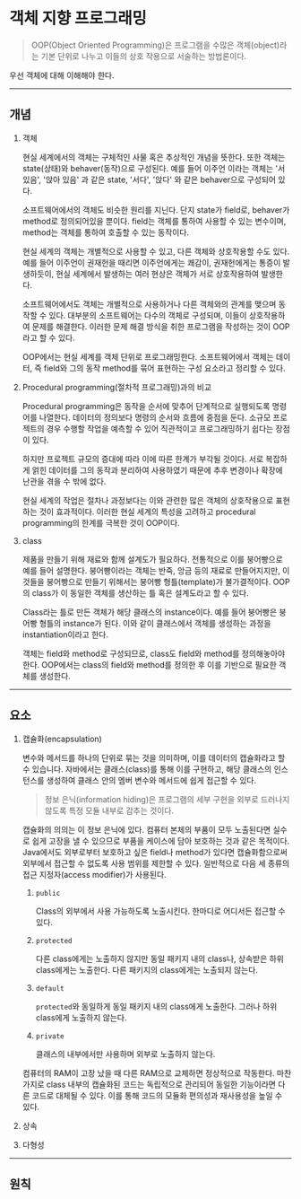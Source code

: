 # 객체 지향 프로그래밍

> OOP(Object Oriented Programming)은 프로그램을 수많은 객체(object)라는 기본 단위로 나누고 이들의 상호 작용으로 서술하는 방법론이다.

우선 객체에 대해 이해해야 한다.

---

## 개념

1. 객체

   현실 세계에서의 객체는 구체적인 사물 혹은 추상적인 개념을 뜻한다. 또한 객체는 state(상태)와 behaver(동작)으로 구성된다. 예를 들어 이주언 이라는 객체는 '서 있음', '앉아 있음' 과 같은 state, '서다', '앉다' 와 같은 behaver으로 구성되어 있다.

   소프트웨어에서의 객체도 비슷한 원리를 지닌다. 단지 state가 field로, behaver가 method로 정의되어있을 뿐이다. field는 객체를 통하여 사용할 수 있는 변수이며, method는 객체를 통하여 호출할 수 있는 동작이다.

   현실 세계의 객체는 개별적으로 사용할 수 있고, 다른 객체와 상호작용할 수도 있다. 예를 들어 이주언이 권재헌을 때리면 이주언에게는 쾌감이, 권재헌에게는 통증이 발생하듯이, 현실 세계에서 발생하는 여러 현상은 객체가 서로 상호작용하여 발생한다.

   소프트웨어에서도 객체는 개별적으로 사용하거나 다른 객체와의 관계를 맺으며 동작할 수 있다. 대부분의 소프트웨어는 다수의 객체로 구성되며, 이들이 상호작용하여 문제를 해결한다. 이러한 문제 해결 방식을 취한 프로그램을 작성하는 것이 OOP라고 할 수 있다.

   OOP에서는 현실 세계를 객체 단위로 프로그래밍한다. 소프트웨어에서 객체는 데이터, 즉 field와 그의 동작 method를 묶어 표현하는 구성 요소라고 정리할 수 있다.

2. Procedural programming(절차적 프로그래밍)과의 비교

   Procedural programming은 동작을 순서에 맞추어 단계적으로 실행되도록 명령어를 나열한다. 데이터의 정의보다 명령의 순서와 흐름에 중점을 둔다. 소규모 프로젝트의 경우 수행할 작업을 예측할 수 있어 직관적이고 프로그래밍하기 쉽다는 장점이 있다.

   하지만 프로젝트 규모의 증대에 따라 이에 따른 한계가 부각될 것이다. 서로 복잡하게 얽힌 데이터를 그의 동작과 분리하여 사용하였기 때문에 추후 변경이나 확장에 난관을 겪을 수 밖에 없다.

   현실 세계의 작업은 절차나 과정보다는 이와 관련한 많은 객체의 상호작용으로 표현하는 것이 효과적이다. 이러한 현실 세계의 특성을 고려하고 procedural programming의 한계를 극복한 것이 OOP이다.

3. class

   제품을 만들기 위해 재료와 함께 설계도가 필요하다. 전통적으로 이를 붕어빵으로 예를 들어 설명한다. 붕어빵이라는 객체는 반죽, 앙금 등의 재료로 만들어지지만, 이것들을 붕어빵으로 만들기 위해서는 붕어빵 형틀(template)가 불가결적이다. OOP의 class가 이 동일한 객체를 생산하는 틀 혹은 설계도라고 할 수 있다.

   Class라는 틀로 만든 객체가 해당 클래스의 instance이다. 예를 들어 붕어빵은 붕어빵 형틀의 instance가 된다. 이와 같이 클래스에서 객체를 생성하는 과정을 instantiation이라고 한다.

   객체는 field와 method로 구성되므로, class도 field와 method를 정의해놓아야 한다. OOP에서는 class의 field와 method를 정의한 후 이를 기반으로 필요한 객체를 생성한다.

---

## 요소

1. 캡슐화(encapsulation)

   변수와 메서드를 하나의 단위로 묶는 것을 의미하며, 이를 데이터의 캡슐화라고 할 수 있습니다. 자바에서는 클래스(class)를 통해 이를 구현하고, 해당 클래스의 인스턴스를 생성하여 클래스 안의 멤버 변수와 메서드에 쉽게 접근할 수 있다.

   > 정보 은닉(information hiding)은 프로그램의 세부 구현을 외부로 드러나지 않도록 특정 모듈 내부로 감추는 것이다.

   캡슐화의 의의는 이 정보 은닉에 있다. 컴퓨터 본체의 부품이 모두 노출된다면 실수로 쉽게 고장을 낼 수 있으므로 부품을 케이스에 담아 보호하는 것과 같은 목적이다. Java에서도 외부로부터 보호하고 싶은 field나 method가 있다면 캡슐화함으로써 외부에서 접근할 수 없도록 사용 범위를 제한할 수 있다. 일반적으로 다음 세 종류의 접근 지정자(access modifier)가 사용된다.

   1. `public`

      Class의 외부에서 사용 가능하도록 노출시킨다. 한마디로 어디서든 접근할 수 있다.

   2. `protected`

      다른 class에게는 노출하지 않지만 동일 패키지 내의 class나, 상속받은 하위 class에게는 노출한다. 다른 패키지의 class에게는 노출되지 않는다.

   3. `default`

      `protected`와 동일하게 동일 패키지 내의 class에게 노출한다. 그러나 하위 class에게 노출하지 않는다.

   4. `private`

      클래스의 내부에서만 사용하며 외부로 노출하지 않는다.

   컴퓨터의 RAM이 고장 났을 때 다른 RAM으로 교체하면 정상적으로 작동한다. 마찬가지로 class 내부의 캡슐화된 코드는 독립적으로 관리되어 동일한 기능이라면 다른 코드로 대체될 수 있다. 이를 통해 코드의 모듈화 편의성과 재사용성을 높일 수 있다.

2. 상속

3. 다형성

---

## 원칙
